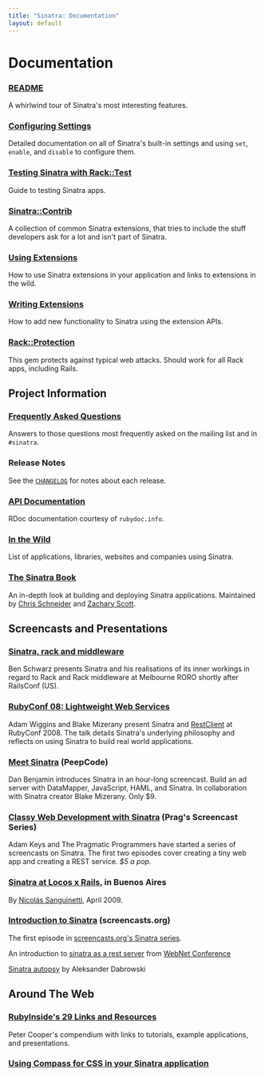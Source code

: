 ```yaml
---
title: "Sinatra: Documentation"
layout: default
---
```


Documentation
=============

<!---
<div style="float: right; margin: 0  0 20px 20px; clear: both">
<h3>Book</h3>
<iframe src="https://cdn.oreillystatic.com/widgets/author/61.html" height="500px" width="200px" scrolling="no" frameborder="0" style="margin-top:10px">
  ...
</iframe>
</div>
-->

### [README](intro.html)

A whirlwind tour of Sinatra's most interesting features.

### [Configuring Settings](configuration.html)

Detailed documentation on all of Sinatra's built-in settings and using `set`,
`enable`, and `disable` to configure them.

### [Testing Sinatra with Rack::Test](testing.html)

Guide to testing Sinatra apps.

### [Sinatra::Contrib](contrib)

A collection of common Sinatra extensions, that tries to include the stuff
developers ask for a lot and isn't part of Sinatra.

### [Using Extensions](extensions-wild.html)

How to use Sinatra extensions in your application and links to
extensions in the wild.

### [Writing Extensions](extensions.html)

How to add new functionality to Sinatra using the extension APIs.

### [Rack::Protection](protection)

This gem protects against typical web attacks. Should work for all Rack apps,
including Rails.

Project Information
-------------------

### [Frequently Asked Questions](faq.html)

Answers to those questions most frequently asked on the mailing list and
in `#sinatra`.

### Release Notes

See the [`CHANGELOG`](https://github.com/sinatra/sinatra/blob/master/CHANGELOG.md) for notes about each release.


### [API Documentation](https://rubydoc.info/gems/sinatra)

RDoc documentation courtesy of `rubydoc.info`.

### [In the Wild](wild.html)

List of applications, libraries, websites and companies using Sinatra.

### [The Sinatra Book](https://sinatra-org-book.herokuapp.com/)

An in-depth look at building and deploying Sinatra applications.
Maintained by [Chris Schneider][cschneid] and [Zachary Scott][zzak].

[cschneid]: https://github.com/cschneid
[zzak]: https://github.com/zzak

Screencasts and Presentations
-----------------------------

### [Sinatra, rack and middleware](https://www.slideshare.net/benschwarz/sinatra-rack-and-middleware-1509268)

Ben Schwarz presents Sinatra and his realisations of its inner workings in regard to Rack and Rack middleware at Melbourne RORO shortly after RailsConf (US).

### [RubyConf 08: Lightweight Web Services](https://confreaks.tv/videos/rubyconf2008-lightweight-web-services)

Adam Wiggins and Blake Mizerany present Sinatra and
[RestClient](https://github.com/adamwiggins/rest-client)
at RubyConf 2008. The talk details Sinatra's underlying philosophy and
reflects on using Sinatra to build real world applications.

### [Meet Sinatra](https://www.pluralsight.com/courses/meet-sinatra) (PeepCode)

Dan Benjamin introduces Sinatra in an hour-long screencast. Build an ad server with DataMapper, JavaScript, HAML, and Sinatra. In collaboration with Sinatra creator Blake Mizerany. Only $9.

### [Classy Web Development with Sinatra](https://pragprog.com/screencasts/v-aksinatra/classy-web-development-with-sinatra) (Prag's Screencast Series)

Adam Keys and The Pragmatic Programmers have started a series of screencasts
on Sinatra. The first two episodes cover creating a tiny web app and creating
a REST service. <em>$5 a pop.</em>

### [Sinatra at Locos x Rails](https://www.slideshare.net/godfoca/sinatra-1282891), in Buenos Aires

By [Nicolás Sanguinetti](https://github.com/foca), April 2009.

### [Introduction to Sinatra](https://screencasts.org/episodes/introduction-to-sinatra) (screencasts.org)

The first episode in [screencasts.org's Sinatra series](https://screencasts.org/topics/sinatra).

An introduction to [sinatra as a rest server](https://www.slideshare.net/emadb/sinatra-for-rest-services) from [WebNet Conference](https://webnetconf.eu/)

[Sinatra autopsy](https://vimeo.com/album/2121090/video/51898788) by Aleksander Dabrowski

Around The Web
--------------

### [RubyInside's 29 Links and Resources](https://www.rubyinside.com/sinatra-29-links-and-resources-for-a-quicker-easier-way-to-build-webapps-1371.html)

Peter Cooper's compendium with links to tutorials, example
applications, and presentations.

### [Using Compass for CSS in your Sinatra application](https://openmonkey.com/blog/2009/01/27/using-compass-for-css-in-your-sinatra-application/)
